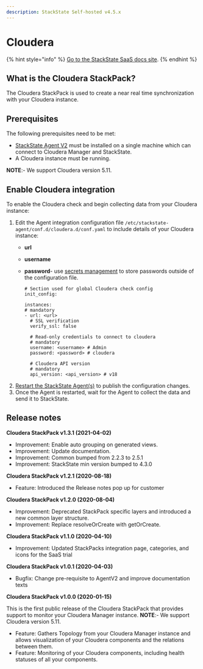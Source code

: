 ```yaml
---
description: StackState Self-hosted v4.5.x
---
```


# Cloudera

{% hint style="info" %}
[Go to the StackState SaaS docs site](https://docs.stackstate.com/v/stackstate-saas/).
{% endhint %}

## What is the Cloudera StackPack?

The Cloudera StackPack is used to create a near real time synchronization with your Cloudera instance.

## Prerequisites

The following prerequisites need to be met:

* [StackState Agent V2](../../setup/agent/about-stackstate-agent.md) must be installed on a single machine which can connect to Cloudera Manager and StackState.
* A Cloudera instance must be running.

**NOTE**:- We support Cloudera version 5.11.

## Enable Cloudera integration

To enable the Cloudera check and begin collecting data from your Cloudera instance:

1. Edit the Agent integration configuration file `/etc/stackstate-agent/conf.d/cloudera.d/conf.yaml` to include details of your Cloudera instance:
   * **url**
   * **username**
   * **password**- use [secrets management](../../configure/security/secrets_management.md) to store passwords outside of the configuration file.

     ```text
     # Section used for global Cloudera check config
     init_config:

     instances:
     # mandatory
     - url: <url>
       # SSL verification
       verify_ssl: false    

       # Read-only credentials to connect to cloudera
       # mandatory
       username: <username> # Admin
       password: <password> # cloudera

       # Cloudera API version
       # mandatory
       api_version: <api_version> # v18
     ```
2. [Restart the StackState Agent\(s\)](../../setup/agent/about-stackstate-agent.md#deploy-and-run-stackstate-agent-v2) to publish the configuration changes.
3. Once the Agent is restarted, wait for the Agent to collect the data and send it to StackState.

## Release notes

**Cloudera StackPack v1.3.1 \(2021-04-02\)**

* Improvement: Enable auto grouping on generated views.
* Improvement: Update documentation.
* Improvement: Common bumped from 2.2.3 to 2.5.1
* Improvement: StackState min version bumped to 4.3.0

**Cloudera StackPack v1.2.1 \(2020-08-18\)**

* Feature: Introduced the Release notes pop up for customer

**Cloudera StackPack v1.2.0 \(2020-08-04\)**

* Improvement: Deprecated StackPack specific layers and introduced a new common layer structure.
* Improvement: Replace resolveOrCreate with getOrCreate.

**Cloudera StackPack v1.1.0 \(2020-04-10\)**

* Improvement: Updated StackPacks integration page, categories, and icons for the SaaS trial

**Cloudera StackPack v1.0.1 \(2020-04-03\)**

* Bugfix: Change pre-requisite to AgentV2 and improve documentation texts

**Cloudera StackPack v1.0.0 \(2020-01-15\)**

This is the first public release of the Cloudera StackPack that provides support to monitor your Cloudera Manager instance. **NOTE**:- We support Cloudera version 5.11.

* Feature: Gathers Topology from your Cloudera Manager instance and allows visualization of your Cloudera components and the relations between them.
* Feature: Monitoring of your Cloudera components, including health statuses of all your components.

